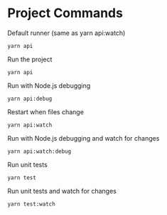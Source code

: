 # Project Commands

Default runner (same as yarn api:watch)
```shell
yarn api
```

Run the project
```shell
yarn api
```

Run with Node.js debugging
```shell
yarn api:debug
```

Restart when files change
```shell
yarn api:watch
```

Run with Node.js debugging and watch for changes
```shell
yarn api:watch:debug
```

Run unit tests
```shell
yarn test
```

Run unit tests and watch for changes
```shell
yarn test:watch
```
